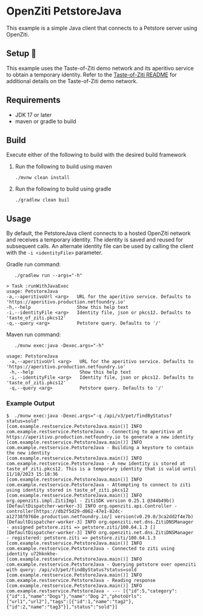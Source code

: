# OpenZiti PetstoreJava

This example is a simple Java client that connects to a Petstore server using OpenZiti.

## Setup :wrench:
This example uses the Taste-of-Ziti demo network and its aperitivo service to obtain a temporary identity. Refer to
the [Taste-of-Ziti README](../../README.md) for additional details on the Taste-of-Ziti demo network.

## Requirements
* JDK 17 or later
* maven or gradle to build

## Build
Execute either of the following to build with the desired build framework

1. Run the following to build using maven

       ./mvnw clean install

1. Run the following to build using gradle

       ./gradlew clean buil

## Usage

By default, the PetstoreJava client connects to a hosted OpenZiti network and receives a temporary identity.  The
identity is saved and reused for subsequent calls.  An alternate identity file can be used by calling the client with
the `-i <identityFile>` parameter.


Gradle run command:

       ./gradlew run --args="-h"

```shell
> Task :runWithJavaExec
usage: PetstoreJava
-a,--aperitivoUrl <arg>   URL for the aperitivo service. Defaults to 'https://aperitivo.production.netfoundry.io'
-h,--help                 Show this help text
-i,--identityFile <arg>   Identity file, json or pkcs12. Defaults to 'taste_of_ziti.pkcs12'
-q,--query <arg>          Petstore query. Defaults to '/'
```

Maven run command:

       ./mvnw exec:java -Dexec.args="-h"

```shell
usage: PetstoreJava
 -a,--aperitivoUrl <arg>   URL for the aperitivo service. Defaults to 'https://aperitivo.production.netfoundry.io'
 -h,--help                 Show this help text
 -i,--identityFile <arg>   Identity file, json or pkcs12. Defaults to 'taste_of_ziti.pkcs12'
 -q,--query <arg>          Petstore query. Defaults to '/'
```

### Example Output
```shell
$  ./mvnw exec:java -Dexec.args="-q /api/v3/pet/findByStatus?status=sold"
[com.example.restservice.PetstoreJava.main()] INFO com.example.restservice.PetstoreJava - Connecting to aperitivo at https://aperitivo.production.netfoundry.io to generate a new identity
[com.example.restservice.PetstoreJava.main()] INFO com.example.restservice.PetstoreJava - Building a keystore to contain the new identity
[com.example.restservice.PetstoreJava.main()] INFO com.example.restservice.PetstoreJava - A new identity is stored at taste_of_ziti.pkcs12. This is a temporary identity that is valid until 11/18/2023 15:18:36
[com.example.restservice.PetstoreJava.main()] INFO com.example.restservice.PetstoreJava - Attempting to connect to ziti using identity stored in taste_of_ziti.pkcs12
[com.example.restservice.PetstoreJava.main()] INFO org.openziti.impl.ZitiImpl - ZitiSDK version 0.25.1 @344b49b()
[DefaultDispatcher-worker-3] INFO org.openziti.api.Controller - controller[https://db2f5d29-d062-47e1-82dc-a12738f0768e.production.netfoundry.io/] version(v0.29.0/3ca2dd2f4e7b)
[DefaultDispatcher-worker-3] INFO org.openziti.net.dns.ZitiDNSManager - assigned petstore.ziti => petstore.ziti/100.64.1.3 []
[DefaultDispatcher-worker-3] INFO org.openziti.net.dns.ZitiDNSManager - registered: petstore.ziti => petstore.ziti/100.64.1.3
[com.example.restservice.PetstoreJava.main()] INFO com.example.restservice.PetstoreJava - Connected to ziti using identity u72hknkhe-
[com.example.restservice.PetstoreJava.main()] INFO com.example.restservice.PetstoreJava - Querying petstore over openziti with query: /api/v3/pet/findByStatus?status=sold
[com.example.restservice.PetstoreJava.main()] INFO com.example.restservice.PetstoreJava - Reading response
[com.example.restservice.PetstoreJava.main()] INFO com.example.restservice.PetstoreJava - --- [{"id":5,"category":{"id":1,"name":"Dogs"},"name":"Dog 2","photoUrls":["url1","url2"],"tags":[{"id":1,"name":"tag2"},{"id":2,"name":"tag3"}],"status":"sold"}]
```
